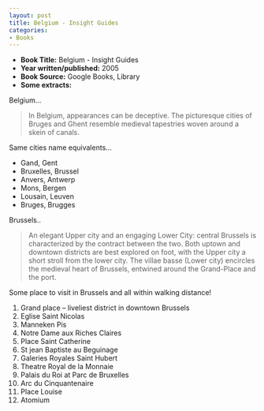 ```yaml
---
layout: post
title: Belgium - Insight Guides
categories:
- Books
---
```



- **Book Title:** Belgium - Insight Guides
- **Year written/published:** 2005
- **Book Source:** Google Books, Library
- **Some extracts:**

Belgium...

> In Belgium, appearances can be deceptive. The picturesque cities of Bruges and Ghent resemble medieval tapestries woven around a skein of canals.

Same cities name equivalents…

- Gand, Gent
- Bruxelles, Brussel
- Anvers, Antwerp
- Mons, Bergen
- Lousain, Leuven
- Bruges, Brugges

Brussels..

> An elegant Upper city and an engaging Lower City: central Brussels is characterized by the contract between the two. Both uptown and downtown districts are best explored on foot, with the Upper city a short stroll from the lower city. The villae basse (Lower city) encircles the medieval heart of Brussels, entwined around the Grand-Place and the port.

Some place to visit in Brussels and all within walking distance!

1. Grand place – liveliest district in downtown Brussels
2. Eglise Saint Nicolas
3. Manneken Pis
4. Notre Dame aux Riches Claires
5. Place Saint Catherine
6. St jean Baptiste au Beguinage
7. Galeries Royales Saint Hubert
8. Theatre Royal de la Monnaie
9. Palais du Roi at Parc de Bruxelles
10. Arc du Cinquantenaire
11. Place Louise
12. Atomium
